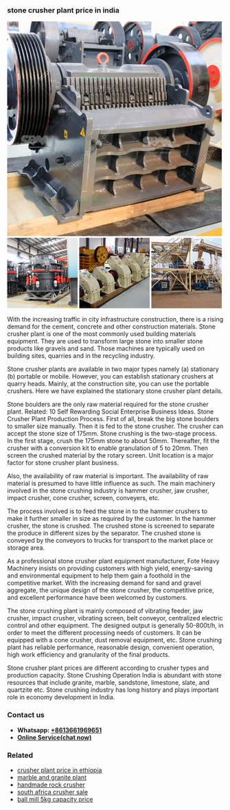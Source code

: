 <h3>stone crusher plant price in india</h3><img src='1708323062.jpg' alt=''><p>With the increasing traffic in city infrastructure construction, there is a rising demand for the cement, concrete and other construction materials. Stone crusher plant is one of the most commonly used building materials equipment. They are used to transform large stone into smaller stone products like gravels and sand. Those machines are typically used on building sites, quarries and in the recycling industry.</p><p>Stone crusher plants are available in two major types namely (a) stationary (b) portable or mobile. However, you can establish stationary crushers at quarry heads. Mainly, at the construction site, you can use the portable crushers. Here we have explained the stationary stone crusher plant details.</p><p>Stone boulders are the only raw material required for the stone crusher plant. Related: 10 Self Rewarding Social Enterprise Business Ideas. Stone Crusher Plant Production Process. First of all, break the big stone boulders to smaller size manually. Then it is fed to the stone crusher. The crusher can accept the stone size of 175mm. Stone crushing is the two-stage process. In the first stage, crush the 175mm stone to about 50mm. Thereafter, fit the crusher with a conversion kit to enable granulation of 5 to 20mm. Then screen the crushed material by the rotary screen. Unit location is a major factor for stone crusher plant business.</p><p>Also, the availability of raw material is important. The availability of raw material is presumed to have little influence as such. The main machinery involved in the stone crushing industry is hammer crusher, jaw crusher, impact crusher, cone crusher, screen, conveyers, etc.</p><p>The process involved is to feed the stone in to the hammer crushers to make it further smaller in size as required by the customer. In the hammer crusher, the stone is crushed. The crushed stone is screened to separate the produce in different sizes by the separator. The crushed stone is conveyed by the conveyors to trucks for transport to the market place or storage area.</p><p>As a professional stone crusher plant equipment manufacturer, Fote Heavy Machinery insists on providing customers with high yield, energy-saving and environmental equipment to help them gain a foothold in the competitive market. With the increasing demand for sand and gravel aggregate, the unique design of the stone crusher, the competitive price, and excellent performance have been welcomed by customers.</p><p>The stone crushing plant is mainly composed of vibrating feeder, jaw crusher, impact crusher, vibrating screen, belt conveyor, centralized electric control and other equipment. The designed output is generally 50-800t/h, in order to meet the different processing needs of customers. It can be equipped with a cone crusher, dust removal equipment, etc. Stone crushing plant has reliable performance, reasonable design, convenient operation, high work efficiency and granularity of the final products.</p><p>Stone crusher plant prices are different according to crusher types and production capacity. Stone Crushing Operation India is abundant with stone resources that include granite, marble, sandstone, limestone, slate, and quartzite etc. Stone crushing industry has long history and plays important role in economy development in India.</p><h3>Contact us</h3><ul><li><strong>Whatsapp:&nbsp;<a href="https://wa.me/8613661969651">+8613661969651</a></strong></li><li><a href="https://swt.shibang-china.com/?git&amp;zhl&amp;stone crusher plant price in india"><strong>Online Service(chat now)</strong></a></li></ul><h3>Related</h3><ul><li><a href='crusher plant price in ethiopia.md'>crusher plant price in ethiopia</a></li><li><a href='marble and granite plant.md'>marble and granite plant</a></li><li><a href='handmade rock crusher.md'>handmade rock crusher</a></li><li><a href='south africa crusher sale.md'>south africa crusher sale</a></li><li><a href='ball mill 5kg capacity price.md'>ball mill 5kg capacity price</a></li></ul>